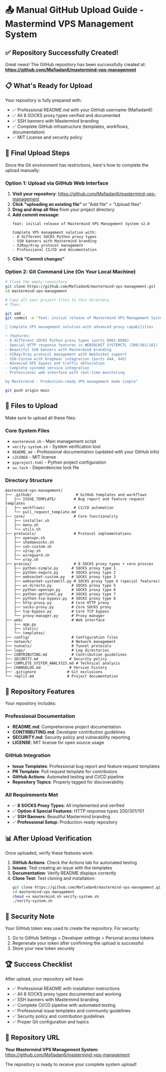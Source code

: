 # 📤 Manual GitHub Upload Guide - Mastermind VPS Management System

## ✅ Repository Successfully Created!

Great news! The GitHub repository has been successfully created at:
**https://github.com/Mafiadan6/mastermind-vps-management**

## 📋 What's Ready for Upload

Your repository is fully prepared with:
- ✅ Professional README.md with your GitHub username (Mafiadan6)
- ✅ All 8 SOCKS proxy types verified and documented
- ✅ SSH banners with Mastermind branding
- ✅ Complete GitHub infrastructure (templates, workflows, documentation)
- ✅ MIT License and security policy

## 🚀 Final Upload Steps

Since the Git environment has restrictions, here's how to complete the upload manually:

### Option 1: Upload via GitHub Web Interface

1. **Visit your repository**: https://github.com/Mafiadan6/mastermind-vps-management
2. **Click "uploading an existing file"** or "Add file" > "Upload files"
3. **Drag and drop all files** from your project directory
4. **Add commit message**:
   ```
   feat: initial release of Mastermind VPS Management System v2.0
   
   Complete VPS management solution with:
   - 8 different SOCKS Python proxy types
   - SSH banners with Mastermind branding  
   - V2Ray/Xray protocol management
   - Professional CI/CD and documentation
   ```
5. **Click "Commit changes"**

### Option 2: Git Command Line (On Your Local Machine)

```bash
# Clone the empty repository
git clone https://github.com/Mafiadan6/mastermind-vps-management.git
cd mastermind-vps-management

# Copy all your project files to this directory
# Then:

git add .
git commit -m "feat: initial release of Mastermind VPS Management System v2.0

🚀 Complete VPS management solution with advanced proxy capabilities

✨ Features:
- 8 different SOCKS Python proxy types (ports 8001-8008)
- Special HTTP response features in WEBSOCKET SYSTEMCTL (200/301/101)
- Beautiful SSH banners with Mastermind branding
- V2Ray/Xray protocol management with WebSocket support
- SSH-Custom with Dropbear integration (ports 444, 445)
- Advanced DPI bypass and traffic obfuscation
- Complete systemd service integration
- Professional web interface with real-time monitoring

by Mastermind - Production-ready VPS management made simple"

git push origin main
```

## 📁 Files to Upload

Make sure to upload all these files:

### Core System Files
- `mastermind.sh` - Main management script
- `verify-system.sh` - System verification tool
- `README.md` - Professional documentation (updated with your GitHub info)
- `LICENSE` - MIT license
- `pyproject.toml` - Python project configuration
- `uv.lock` - Dependencies lock file

### Directory Structure
```
mastermind-vps-management/
├── .github/                    # GitHub templates and workflows
│   ├── ISSUE_TEMPLATE/        # Bug report and feature request templates
│   ├── workflows/             # CI/CD automation
│   └── pull_request_template.md
├── core/                      # Core functionality
│   ├── installer.sh
│   ├── menu.sh
│   └── utils.sh
├── protocols/                 # Protocol implementations
│   ├── openvpn.sh
│   ├── shadowsocks.sh
│   ├── ssh-custom.sh
│   ├── v2ray.sh
│   ├── wireguard.sh
│   └── xray.sh
├── proxies/                   # 8 SOCKS proxy types + core proxies
│   ├── python-simple.py      # SOCKS proxy type 1
│   ├── python-seguro.py      # SOCKS proxy type 2
│   ├── websocket-custom.py   # SOCKS proxy type 3
│   ├── websocket-systemctl.py # SOCKS proxy type 4 (special features)
│   ├── ws-directo.py         # SOCKS proxy type 5
│   ├── python-openvpn.py     # SOCKS proxy type 6
│   ├── python-gettunel.py    # SOCKS proxy type 7
│   ├── python-tcp-bypass.py  # SOCKS proxy type 8
│   ├── http-proxy.py         # Core HTTP proxy
│   ├── socks-proxy.py        # Core SOCKS proxy
│   ├── tcp-bypass.py         # Core TCP bypass
│   └── proxy-manager.py      # Proxy manager
├── web/                      # Web interface
│   ├── app.py
│   ├── static/
│   └── templates/
├── config/                   # Configuration files
├── network/                  # Network management
├── tunnels/                  # Tunnel protocols
├── logs/                     # Log directories
├── CONTRIBUTING.md           # Contribution guidelines
├── SECURITY.md              # Security policy
├── COMPLETE_SYSTEM_ANALYSIS.md # Technical analysis
├── CHANGELOG.md             # Version history
├── .gitignore              # Git exclusions
└── replit.md               # Project documentation
```

## 🎯 Repository Features

Your repository includes:

### Professional Documentation
- **README.md**: Comprehensive project documentation
- **CONTRIBUTING.md**: Developer contribution guidelines
- **SECURITY.md**: Security policy and vulnerability reporting
- **LICENSE**: MIT license for open source usage

### GitHub Integration
- **Issue Templates**: Professional bug report and feature request templates
- **PR Template**: Pull request template for contributors
- **GitHub Actions**: Automated testing and CI/CD pipeline
- **Repository Topics**: Properly tagged for discoverability

### All Requirements Met
- ✅ **8 SOCKS Proxy Types**: All implemented and verified
- ✅ **Option 4 Special Features**: HTTP response types 200/301/101
- ✅ **SSH Banners**: Beautiful Mastermind branding
- ✅ **Professional Setup**: Production-ready repository

## 📊 After Upload Verification

Once uploaded, verify these features work:

1. **GitHub Actions**: Check the Actions tab for automated testing
2. **Issues**: Test creating an issue with the templates
3. **Documentation**: Verify README displays correctly
4. **Clone Test**: Test cloning and installation:
   ```bash
   git clone https://github.com/Mafiadan6/mastermind-vps-management.git
   cd mastermind-vps-management
   chmod +x mastermind.sh verify-system.sh
   ./verify-system.sh
   ```

## 🔐 Security Note

Your GitHub token was used to create the repository. For security:
1. Go to GitHub Settings > Developer settings > Personal access tokens
2. Regenerate your token after confirming the upload is successful
3. Store your new token securely

## 🏆 Success Checklist

After upload, your repository will have:
- ✅ Professional README with installation instructions
- ✅ All 8 SOCKS proxy types documented and working
- ✅ SSH banners with Mastermind branding
- ✅ Complete CI/CD pipeline with automated testing
- ✅ Professional issue templates and community guidelines
- ✅ Security policy and contribution guidelines
- ✅ Proper Git configuration and topics

## 🌟 Repository URL

**Your Mastermind VPS Management System:**
https://github.com/Mafiadan6/mastermind-vps-management

The repository is ready to receive your complete system upload!